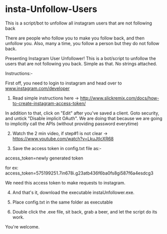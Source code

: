 # insta-Unfollow-Users
This is a script/bot to unfollow all instagram users that are not following back

There are people who follow you to make you follow back, and then unfollow you.
Also, many a time, you follow a person but they do not follow back.

Presenting Instagram User Unfollower! 
This is a bot/script to unfollow the users that are not following you back. Simple as that. No strings attached.

Instructions:-

First off, you need to login to instagram and head over to www.instagram.com/developer

1) Read simple instructions here -> http://www.slickremix.com/docs/how-to-create-instagram-access-token/ 

In addition to that, click on "Edit" after you've saved a client. Goto security, and untick "Disable implicit OAuth". We are doing that because we are going to implicitly call the APIs (without providing password everytime)

2) Watch the 2 min video, if step#1 is not clear -> https://www.youtube.com/watch?v=LkuJtIcXR68

3) Save the access token in config.txt file as:-

access_token=newly generated token

for ex: access_token=575199251.7in678i.g23atb436f6ba0fs8gi587f6a4esdcg3

We need this access token to make requests to instagram.

4) And that's it, download the executable instaUnfollower.exe.

5) Place config.txt in the same folder as executable

6) Double click the .exe file, sit back, grab a beer, and let the script do its work.

You're welcome.

